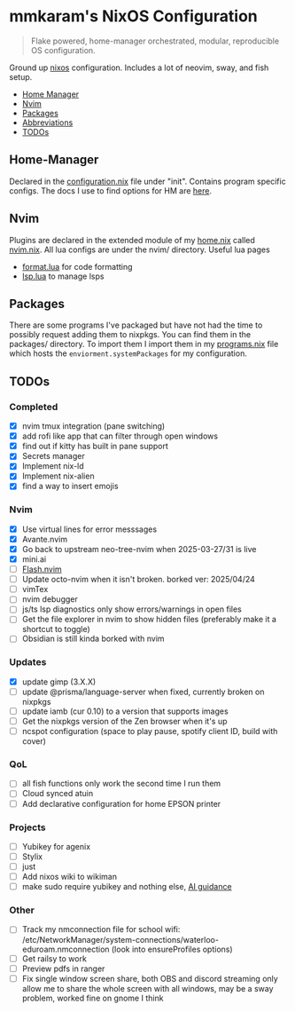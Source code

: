 # mmkaram's NixOS Configuration
> Flake powered, home-manager orchestrated, modular, reproducible OS configuration.

Ground up [nixos](https://www.nixos.org) configuration. Includes a lot of neovim, sway, and fish setup.

<!-- TOC -->

- [Home Manager](#Home-Manager)
- [Nvim](#Nvim)
- [Packages](#Packages)
- [Abbreviations](#Abbreviations)
- [TODOs](#TODOs)

<!-- /TOC -->

## Home-Manager

Declared in the [configuration.nix](configuration.nix) file under "init". Contains program specific configs. The docs I use to find options for HM are [here](https://home-manager-options.extranix.com).

## Nvim

Plugins are declared in the extended module of my [home.nix](home.nix) called [nvim.nix](nvim/nvim.nix). All lua configs are under the nvim/ directory.
Useful lua pages
- [format.lua](./nvim/format.lua) for code formatting
- [lsp.lua](./nvim/lsp.lua) to manage lsps

## Packages

There are some programs I've packaged but have not had the time to possibly request adding them to nixpkgs. You can find them in the packages/ directory. To import them I import them in my [programs.nix](programs.nix) file which hosts the `enviorment.systemPackages` for my configuration.

## TODOs
### Completed
- [X] nvim tmux integration (pane switching)
- [X] add rofi like app that can filter through open windows
- [X] find out if kitty has built in pane support
- [X] Secrets manager
- [X] Implement nix-ld
- [X] Implement nix-alien
- [X] find a way to insert emojis
### Nvim
- [X] Use virtual lines for error messsages
- [X] Avante.nvim
- [X] Go back to upstream neo-tree-nvim when 2025-03-27/31 is live
- [X] mini.ai
- [ ] [Flash.nvim](https://youtu.be/eJ3XV-3uoug?si=UxFJs2Xk0Ve6PXTc)
- [ ] Update octo-nvim when it isn't broken. borked ver: 2025/04/24
- [ ] vimTex
- [ ] nvim debugger
- [ ] js/ts lsp diagnostics only show errors/warnings in open files
- [ ] Get the file explorer in nvim to show hidden files (preferably make it a shortcut to toggle)
- [ ] Obsidian is still kinda borked with nvim
### Updates
- [X] update gimp (3.X.X)
- [ ] update @prisma/language-server when fixed, currently broken on nixpkgs
- [ ] update iamb (cur 0.10) to a version that supports images
- [ ] Get the nixpkgs version of the Zen browser when it's up
- [ ] ncspot configuration (space to play pause, spotify client ID, build with cover)
### QoL
- [ ] all fish functions only work the second time I run them
- [ ] Cloud synced atuin
- [ ] Add declarative configuration for home EPSON printer
### Projects
- [ ] Yubikey for agenix
- [ ] Stylix
- [ ] just
- [ ] Add nixos wiki to wikiman
- [ ] make sudo require yubikey and nothing else, [AI guidance](https://t3.chat/chat/ca5054b9-6fdd-4418-a9b3-cb78d0d20677)
### Other
- [ ] Track my nmconnection file for school wifi: /etc/NetworkManager/system-connections/waterloo-eduroam.nmconnection (look into ensureProfiles options)
- [ ] Get railsy to work
- [ ] Preview pdfs in ranger
- [ ] Fix single window screen share, both OBS and discord streaming only allow me to share the whole screen with all windows, may be a sway problem, worked fine on gnome I think
